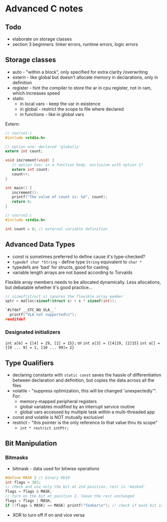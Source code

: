 # Advanced C notes

## Todo

* elaborate on storage classes
* section 3 beginners: linker errors, runtime errors, logic errors

## Storage classes

* auto - "within a block", only specified for extra clarity /overwriting
* extern - like global but doesn't allocate memory in declarations, only  in
  definition
* register - hint the compiler to store the ar in cpu register, not in ram,
  which increases speed
* static
  * in local vars - keep the var in existence
  * in global - restrict the scope to file where declared
  * in functions - like in global vars

Extern:

```c
// source1.c
#include <stdio.h>

// option one: declared 'globally'
extern int count; 

void increment(void) {
   // option two: in a function body. exclusive with option 1?
   extern int count; 
   count++;
}

int main() {
   increment();
   printf("The value of count is: %d", count);
   return 0;
}

// source2.c
#include <stdio.h>

int count = 0; // external variable definition
```

## Advanced Data Types

* const is sometimes preferred to define cause it's type-checked?
* `typedef char *String` - define type `String` equivalent to `char *`
* typedefs are 'bad' for structs, good for casting
* variable length arrays are not based according to Torvalds

Flexible array members needs to be allocated dynamically.
Less allocations, but debatable whether it's good practice...

```c
// sizeof(struct s) ignores the flexible array member
sptr = malloc(sizeof(struct s) + s * sizeof(int));
```

```c
`#ifdef __STC_NO_VLA__` 
  printf("VLA not supported\n");
#endifdef
```

### Designated initializers

`int a[6] = {[4] = 29, [2] = 15};` or `int a[3] = {[4]29, [2]15}`
`int a[] = {[0 ... 9] = 1, [10 ... 99]= 2}`

## Type Qualifiers

* declaring constants with `static const` saves the hassle of differentiation
  between declaration and definition, but copies the data across all the files
* volatile - "suppress optimization, this will be changed 'unexpectedly'". For:
  * memory-mapped peripheral registers
  * global variables modified by an interrupt service routine
  * global vars accessed by multiple task within a multi-threaded app
* const and volatile is NOT mutually exclusive!
* restrict - "this pointer is the only reference to that value thru its scope"
  * `int * restrict intPtr;`

## Bit Manipulation

### Bitmasks

* bitmask - data used for bitwise operations

```c
#define MASK 2 // binary 0b10
int flags = 303;
// check and use only the bit at 2nd position, rest is 'masked'
flags = flags & MASK; 
// turn on the bit at position 2, leave the rest unchanged
flags = flags | MASK;
if ((flags & MASK) == MASK) printf("foobar\n"); // check if mask bit is on
```

* XOR to turn off if on and vice versa
